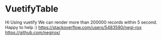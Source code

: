 # VuetifyTable
Hi Using vuetify We can render more than 200000 records within 5 second.
Happy to help :)
https://stackoverflow.com/users/5483580/negi-rox
https://github.com/negirox/
